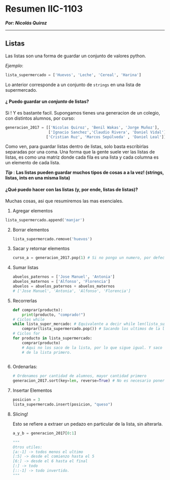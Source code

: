 # Resumen IIC-1103

***Por: Nicolás Quiroz***

----

## Listas

Las listas son una forma de guardar un conjunto de valores python.

*Ejemplo*:

```python
lista_supermercado = ['Huevos', 'Leche', 'Cereal', 'Harina']
```

Lo anterior corresponde a un conjunto de `strings` en una lista de supermercado.

#### ¿ Puedo guardar un *conjunto* de listas?

Si ! Y es bastante facil. Supongamos tienes una generacion de un colegio, con distintos alumnos, por curso:

```python
generacion_2017 = [['Nicolas Quiroz', 'Benil Wakas', 'Jorge Muñoz'],
                   ['Ignacio Sanchez','Claudio Rivera', 'Daniel Vidal'],
                  ['Cristian Ruz', 'Marcos Sepúlveda' , 'Daniel Leal']]
```

Como ven, para guardar listas dentro de listas, solo basta escribirlas separadas por una coma. Una forma que la gente suele ver las listas de listas, es como una matriz donde cada fila es una lista y cada columna es un elemento de cada lista.



***Tip*** : **Las listas pueden guardar muchos tipos de cosas a a la vez!  (strings, listas, ints en una misma lista)**

#### ¿Qué puedo hacer con las listas (y, por ende, listas de listas)?

Muchas cosas, asi que resumiremos las mas esenciales.

1.  Agregar elementos

   ```python
   lista_supermercado.append('manjar')
   ```

2. Borrar elementos

   ```python
   lista_supermercado.remove('huevos')
   ```

3. Sacar y retornar elementos

   ```python
   curso_a = generacion_2017.pop(1) # Si no pongo un numero, por defecto es 0 asi que puedo poner otras cosas!
   ```

4. Sumar listas

   ``` python
   abuelos_paternos = ['Jose Manuel', 'Antonia']
   abuelos_maternos = ['Alfonso', 'Florencia']
   abuelos = abuelos_paternos + abuelos_maternos 
   # ['Jose Manuel', 'Antonia', 'Alfonso', 'Florencia']
   
   ```

5. Recorrerlas

   ```python
   def comprar(producto):
       print(producto, "comprado!")
   # Ciclos while
   while lista_super_mercado: # Equivalente a decir while len(lista_supermercado) > 0
       comprar(lista_supermercado.pop()) # Sacando los ultimos de la lista primero
   # Ciclos for
   for producto in lista_supermercado:
       comprar(producto)
       # Aqui no los saco de la lista, por lo que sigue igual. Y saco los primeros
       # de la lista primero.
       
   ```

6. Ordenarlas:

   ```python
   # Ordenamos por cantidad de alumnos, mayor cantidad primero
   generacion_2017.sort(key=len, reverse=True) # No es necesario poner ninguna de esas dos opciones, pero suele ser util.
   ```

7. Insertar Elementos

   ```python
   posicion = 3
   lista_supermercado.insert(posicion, "queso")
   ```

8. Slicing!

   Esto se refiere a extraer un pedazo en particular de la lista, sin alterarla.

   ```python
   a_y_b = generacion_2017[0:1]
   
   """
   Otros utiles:
   [a:-1] -> todos menos el ultimo
   [:5] -> desde el comienzo hasta el 5
   [6:] -> desde el 6 hasta el final
   [:] -> todo
   [::-1] -> todo invertido.
   """
   ```

   

